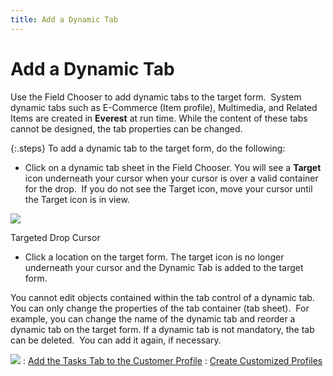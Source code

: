 ```yaml
---
title: Add a Dynamic Tab
---
```


# Add a Dynamic Tab


Use the Field Chooser to add dynamic tabs to the target form.  System  dynamic tabs such as E-Commerce (Item profile), Multimedia, and Related  Items are created in **Everest** at  run time. While the content of these tabs cannot be designed, the tab  properties can be changed.


{:.steps}
To add a dynamic tab to the target form,  do the following:

- Click on a dynamic  tab sheet in the Field Chooser. You will see a **Target**  icon underneath your cursor when your cursor is over a valid container  for the drop.  If  you do not see the Target icon, move your cursor until the Target icon  is in view.



![]({{site.fd_baseurl}}/img/targeted_drop_cursor_fd.gif)


Targeted Drop Cursor

- Click a location  on the target form. The target icon is no longer underneath your cursor  and the Dynamic Tab is added to the target form.



You cannot edit objects contained within the tab control of a dynamic  tab. You can only change the properties of the tab container (tab sheet).   For example,  you can change the name of the dynamic tab and reorder a dynamic tab on  the target form. If a dynamic tab is not mandatory, the tab can be deleted.   You can  add it again, if necessary.


![]({{site.fd_baseurl}}/img/see_also.gif)
: [Add  the Tasks Tab to the Customer Profile]({{site.fd_baseurl}}/misc/add_the_tasks_tab_to_the_customer_profile_fd.html)
: [Create  Customized Profiles]({{site.fd_baseurl}}/forms-designer/create-customized-profiles/create_customized_profiles.html)
